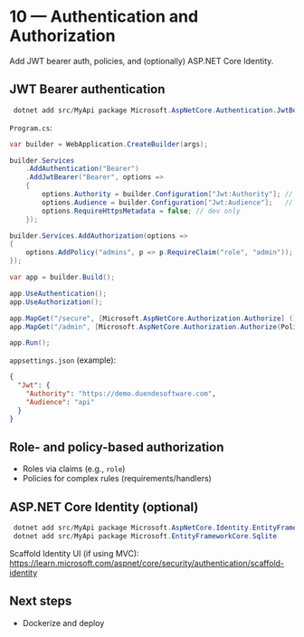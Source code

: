 # 10 — Authentication and Authorization

Add JWT bearer auth, policies, and (optionally) ASP.NET Core Identity.

## JWT Bearer authentication
```powershell
 dotnet add src/MyApi package Microsoft.AspNetCore.Authentication.JwtBearer
```

`Program.cs`:
```csharp
var builder = WebApplication.CreateBuilder(args);

builder.Services
    .AddAuthentication("Bearer")
    .AddJwtBearer("Bearer", options =>
    {
        options.Authority = builder.Configuration["Jwt:Authority"]; // e.g., https://demo.duendesoftware.com
        options.Audience = builder.Configuration["Jwt:Audience"];   // e.g., api
        options.RequireHttpsMetadata = false; // dev only
    });

builder.Services.AddAuthorization(options =>
{
    options.AddPolicy("admins", p => p.RequireClaim("role", "admin"));
});

var app = builder.Build();

app.UseAuthentication();
app.UseAuthorization();

app.MapGet("/secure", [Microsoft.AspNetCore.Authorization.Authorize] () => "secret");
app.MapGet("/admin", [Microsoft.AspNetCore.Authorization.Authorize(Policy = "admins")] () => "admin only");

app.Run();
```

`appsettings.json` (example):
```json
{
  "Jwt": {
    "Authority": "https://demo.duendesoftware.com",
    "Audience": "api"
  }
}
```

## Role- and policy-based authorization
- Roles via claims (e.g., `role`)
- Policies for complex rules (requirements/handlers)

## ASP.NET Core Identity (optional)
```powershell
 dotnet add src/MyApi package Microsoft.AspNetCore.Identity.EntityFrameworkCore
 dotnet add src/MyApi package Microsoft.EntityFrameworkCore.Sqlite
```

Scaffold Identity UI (if using MVC): https://learn.microsoft.com/aspnet/core/security/authentication/scaffold-identity

## Next steps
- Dockerize and deploy

